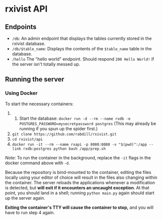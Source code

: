 # rxivist API

## Endpoints

* `/db`: An admin endpoint that displays the tables currently stored in the rxivist database.
* `/db/$table_name`: Displays the contents of the `$table_name` table in the database.
* `/hello` The "hello world" endpoint. Should respond `200 Hello World!` if the server isn't totally messed up.

## Running the server

### Using Docker

To start the necessary containers:

1. 1. Start the database: `docker run -d --rm --name rxdb -e POSTGRES_PASSWORD=mysecretpassword postgres` (This may already be running if you spun up the spider first.)
1. `git clone https://github.com/rabdill/rxivist.git`
1. `cd rxivist/api`
1. `docker run -it --rm --name rxapi -p 8080:8080 -v "$(pwd)":/app --link rxdb:postgres python bash /app/prep.sh`

*Note:* To run the container in the background, replace the `-it` flags in the docker command above with `-d`.

Because the repository is bind-mounted to the container, editing the files locally using your editor of choice will result in the files also changing within the container. The server reloads the applications whenever a modification is detected, but **will exit if it encounters an uncaught exception**. At that point, you should land in a shell; running `python main.py` again should start up the server again.

**Exiting the container's TTY will cause the container to stop,** and you will have to run step 4 again.
